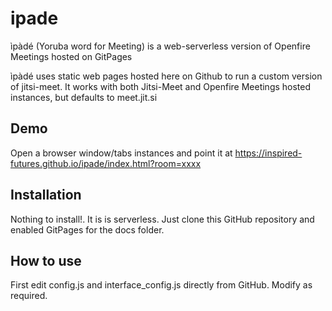 # ipade
ìpàdé (Yoruba word for Meeting) is a web-serverless version of Openfire Meetings hosted on GitPages

ìpàdé uses static web pages hosted here on Github to run a custom version of jitsi-meet. It works with both Jitsi-Meet and Openfire Meetings hosted instances, but defaults to meet.jit.si

## Demo
Open a browser window/tabs instances and point it at https://inspired-futures.github.io/ipade/index.html?room=xxxx

## Installation
Nothing to install!. It is is serverless. Just clone this GitHub repository and enabled GitPages for the docs folder. 

## How to use
First edit config.js and interface_config.js directly from GitHub. Modify as required.
